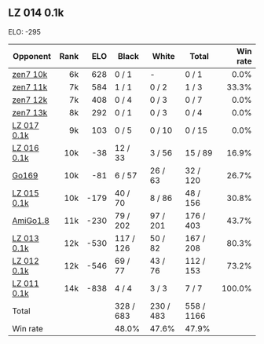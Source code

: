 ## LZ 014 0.1k ##

ELO: -295

Opponent | Rank | ELO | Black | White | Total | Win rate
---------|-----:|----:|-------|-------|-------|-------:
[zen7 10k](zen7%2010k.md) | 6k | 628 | 0 / 1 | - | 0 / 1 | 0.0%
[zen7 11k](zen7%2011k.md) | 7k | 584 | 1 / 1 | 0 / 2 | 1 / 3 | 33.3%
[zen7 12k](zen7%2012k.md) | 7k | 408 | 0 / 4 | 0 / 3 | 0 / 7 | 0.0%
[zen7 13k](zen7%2013k.md) | 8k | 292 | 0 / 1 | 0 / 3 | 0 / 4 | 0.0%
[LZ 017 0.1k](LZ%20017%200.1k.md) | 9k | 103 | 0 / 5 | 0 / 10 | 0 / 15 | 0.0%
[LZ 016 0.1k](LZ%20016%200.1k.md) | 10k | -38 | 12 / 33 | 3 / 56 | 15 / 89 | 16.9%
[Go169](Go169.md) | 10k | -81 | 6 / 57 | 26 / 63 | 32 / 120 | 26.7%
[LZ 015 0.1k](LZ%20015%200.1k.md) | 10k | -179 | 40 / 70 | 8 / 86 | 48 / 156 | 30.8%
[AmiGo1.8](AmiGo1.8.md) | 11k | -230 | 79 / 202 | 97 / 201 | 176 / 403 | 43.7%
[LZ 013 0.1k](LZ%20013%200.1k.md) | 12k | -530 | 117 / 126 | 50 / 82 | 167 / 208 | 80.3%
[LZ 012 0.1k](LZ%20012%200.1k.md) | 12k | -546 | 69 / 77 | 43 / 76 | 112 / 153 | 73.2%
[LZ 011 0.1k](LZ%20011%200.1k.md) | 14k | -838 | 4 / 4 | 3 / 3 | 7 / 7 | 100.0%
Total | | | 328 / 683 | 230 / 483 | 558 / 1166 | 
Win rate| | | 48.0% | 47.6% | 47.9% | 

